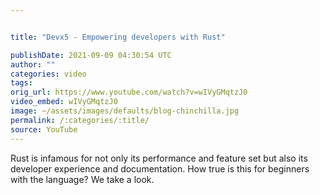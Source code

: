 ```yaml
---


title: "Devx5 - Empowering developers with Rust"

publishDate: 2021-09-09 04:30:54 UTC
author: ""
categories: video
tags: 
orig_url: https://www.youtube.com/watch?v=wIVyGMqtzJ0
video_embed: wIVyGMqtzJ0
image: ~/assets/images/defaults/blog-chinchilla.jpg
permalink: /:categories/:title/
source: YouTube
---
```

Rust is infamous for not only its performance and feature set but also its developer experience and documentation. How true is this for beginners with the language? We take a look.